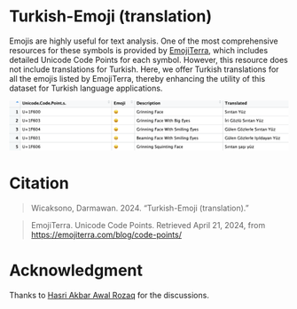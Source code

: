 # Turkish-Emoji (translation)
Emojis are highly useful for text analysis. One of the most comprehensive resources for these symbols is provided by [EmojiTerra](https://emojiterra.com/blog/code-points/), which includes detailed Unicode Code Points for each symbol. However, this resource does not include translations for Turkish. Here, we offer Turkish translations for all the emojis listed by EmojiTerra, thereby enhancing the utility of this dataset for Turkish language applications.

![emojis](https://github.com/dwicak/Turkish-Emoji/blob/b7ecf27de3abcd47a32329564c3499bc7a914d42/Emojis.png)

# Citation
>Wicaksono, Darmawan. 2024. “Turkish-Emoji (translation).”

>EmojiTerra. Unicode Code Points. Retrieved April 21, 2024, from https://emojiterra.com/blog/code-points/

# Acknowledgment
Thanks to [Hasri Akbar Awal Rozaq](https://github.com/akbarrozaq691) for the discussions.

